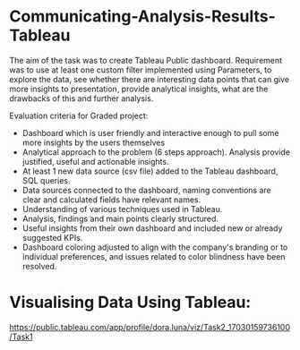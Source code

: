 # Communicating-Analysis-Results-Tableau

The aim of the task was to create Tableau Public dashboard.
Requirement was to use at least one custom filter implemented using Parameters, to explore the data, see whether there are interesting data points that can give more insights to presentation, provide analytical insights, what are the drawbacks of this and further analysis.

Evaluation criteria for Graded project:
- Dashboard which is user friendly and interactive enough to pull some more insights by the users themselves
- Analytical approach to the problem (6 steps approach). Analysis provide justified, useful and actionable insights.
- At least 1 new data source (csv file) added to the Tableau dashboard, SQL queries.
- Data sources connected to the dashboard, naming conventions are clear and calculated fields have relevant names.
- Understanding of various techniques used in Tableau.
- Analysis, findings and main points clearly structured.
- Useful insights from their own dashboard and included new or already suggested KPIs.
- Dashboard coloring adjusted to align with the company's branding or to individual preferences, and issues related to color blindness have been resolved.


# Visualising Data Using Tableau:

https://public.tableau.com/app/profile/dora.luna/viz/Task2_17030159736100/Task1
